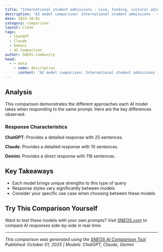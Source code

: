 ```yaml
---
title: "International student admissions - visa, funding, cultural adjustment"
description: "AI model comparison: International student admissions - visa, funding, cultural adjustment..."
date: 2025-10-01
category: comparison
layout: Clean
tags:
  - ChatGPT
  - Claude
  - Gemini
  - AI Comparison
author: SNEOS Community
head:
  - - meta
    - name: description
      content: "AI model comparison: International student admissions - visa, funding, cultural adjustment..."
---
```


<ChatComparison
  title="International student admissions - visa, funding, cultural adjustment"
  prompt="International student admissions - visa, funding, cultural adjustment"
  :responses='{"ChatGPT": "Certainly! Here is a comprehensive overview of key considerations for international student admissions focusing on visa, funding, and cultural adjustment:\n\n### 1. Visa\n- **Types of Student Visas:** Most countries offer specific student visas (e.g., F-1 in the US, Tier 4 in the UK, Student Permit in Canada) that allow international students to study and sometimes work part-time.\n- **Application Process:** Requires acceptance letter from an accredited institution, proof of financial support, valid passport, completed visa application forms, and sometimes an interview.\n- **Documentation:** Includes academic transcripts, standardized test scores, health insurance, and proof of accommodation.\n- **Work Permissions:** Many student visas allow limited on-campus or off-campus work during studies; always check country-specific rules.\n- **Duration and Extensions:** Visa validity typically aligns with the program length; extensions are possible for continued studies.\n- **Post-Graduation Options:** Some countries offer post-study work visas or pathways to permanent residency.\n\n### 2. Funding\n- **Tuition and Fees:** International students often pay higher tuition than domestic students; verify cost details.\n- **Scholarships and Grants:** Many universities offer merit-based, need-based, or country-specific scholarships; external scholarships from governments or organizations may also be available.\n- **Assistantships and On-Campus Jobs:** Graduate students might access teaching or research assistantships; undergraduate opportunities vary.\n- **Loans:** Some countries offer loans to international students, sometimes requiring a local co-signer.\n- **Budgeting:** Plan for living expenses (housing, food, transportation), health insurance, books, and personal expenses.\n- **Financial Documentation:** Required to prove sufficient funds during visa application.\n\n### 3. Cultural Adjustment\n- **Orientation Programs:** Many institutions provide orientation to help with academic requirements and cultural acclimatization.\n- **Language Support:** ESL/EAL programs or tutoring services help improve language proficiency.\n- **Student Support Services:** Counseling, international student offices, and peer mentoring programs assist with social integration and mental health.\n- **Cultural Differences:** Awareness and acceptance of new social norms, classroom dynamics, and communication styles.\n- **Community Engagement:** Joining clubs, cultural associations, and volunteer opportunities can ease adjustment.\n- **Homesickness and Stress Management:** Access to resources and strategies for coping with separation from family and adjustment pressures.\n\n---\n\nIf you need information specific to a particular country or institution, feel free to ask!", "Claude": "Here\u0027s a comprehensive guide to international student admissions covering the three key areas you mentioned:\n\n## Visa Requirements\n\n### Common Student Visa Types\n- **F-1 Visa (US)**: Most common for academic studies\n- **Student Visa (UK)**: For courses longer than 6 months\n- **Study Permit (Canada)**: Required for programs over 6 months\n- **Student Visa (Australia)**: Subclass 500 for international students\n\n### Application Process\n1. **Get accepted** to a recognized institution first\n2. **Receive documentation** (I-20, CAS, etc.) from your school\n3. **Complete visa application** online\n4. **Pay fees** (SEVIS fee for US, health surcharge for UK, etc.)\n5. **Attend interview** if required\n6. **Provide biometrics** and documentation\n\n### Required Documents\n- Valid passport\n- Acceptance letter\n- Financial proof\n- Academic transcripts\n- English proficiency scores\n- Medical examinations (if required)\n\n## Funding Options\n\n### Scholarships \u0026 Grants\n- **Merit-based scholarships** from universities\n- **Government scholarships** (Fulbright, Chevening, etc.)\n- **Private foundation grants**\n- **Country-specific programs**\n\n### Financial Aid\n- **Need-based aid** (limited for international students)\n- **Work-study programs**\n- **Graduate assistantships** (teaching/research)\n\n### Personal Funding\n- **Education loans** (home country or international lenders)\n- **Family support**\n- **Personal savings**\n\n### Work Opportunities\n- **On-campus employment** (usually 20 hours/week)\n- **Curricular Practical Training (CPT)** - US\n- **Optional Practical Training (OPT)** - US post-graduation\n\n## Cultural Adjustment\n\n### Before Arrival\n- **Research local customs** and social norms\n- **Connect with student communities** online\n- **Learn basic local phrases** if applicable\n- **Understand academic culture** and expectations\n\n### Initial Adjustment\n- **Attend orientation programs**\n- **Join international student organizations**\n- **Participate in cultural exchange activities**\n- **Build relationships** with both local and international students\n\n### Academic Adjustment\n- **Understand classroom dynamics** (participation expectations)\n- **Learn citation and academic integrity rules**\n- **Utilize campus resources** (writing centers, tutoring)\n- **Communicate with professors** during office hours\n\n### Daily Life\n- **Open a bank account**\n- **Get a local phone plan**\n- **Learn public transportation**\n- **Find familiar foods** or learn local cuisine\n\n### Support Resources\n- **International student services**\n- **Counseling and mental health services**\n- **Cultural mentorship programs**\n- **Language exchange programs**\n\nWould you like me to elaborate on any specific aspect or discuss particular countries/regions in more detail?", "Gemini": "Okay, let\u0027s break down the key aspects of international student admissions, focusing on visas, funding, and cultural adjustment. This is a complex process, so I\u0027ll try to be thorough and helpful.\n\n**I. Visa Requirements:**\n\nThe student visa process is essential for international students. The specific visa you need depends on your country of origin and the length and type of your study program. The most common visa for academic study is the **F-1 visa** for those pursuing academic studies.\n\n* **Eligibility:**\n * Must be accepted into a Student and Exchange Visitor Program (SEVP)-certified school in the United States.\n * Must demonstrate intent to return to your home country after completing your studies.\n * Must have sufficient funds to cover your expenses while studying.\n * Must be proficient in English (usually demonstrated through standardized tests like TOEFL or IELTS).\n* **Application Process:**\n 1. **Receive Acceptance and I-20:** Once accepted to a U.S. school, the school will issue you an I-20 form. This is a Certificate of Eligibility for Nonimmigrant Student Status. *This is crucial.*\n 2. **SEVIS Fee Payment:** Pay the Student and Exchange Visitor Information System (SEVIS) fee. This fee supports the database used to track international students.\n 3. **Visa Application (DS-160):** Complete the online nonimmigrant visa application form (DS-160).\n 4. **Visa Interview:** Schedule and attend a visa interview at the U.S. embassy or consulate in your home country.\n 5. **Visa Issuance:** If approved, the visa will be stamped in your passport.\n* **Important Documents:**\n * Passport (valid for at least six months beyond your intended stay)\n * I-20 form\n * DS-160 confirmation page\n * SEVIS fee payment receipt\n * Proof of financial resources (bank statements, scholarship letters, etc.)\n * Acceptance letter from the school\n * Transcripts and diplomas from previous education\n * English proficiency test scores\n * Photos (as specified by the embassy/consulate)\n * Sometimes, documents proving ties to your home country (property deeds, job offers, etc.)\n* **Key Considerations:**\n * **Start Early:** The visa process can take several weeks or even months. Apply well in advance of your program start date.\n * **Be Honest and Accurate:** Provide truthful information in your application and during the interview. Any discrepancies can lead to visa denial.\n * **Prepare for the Interview:** Research common visa interview questions and practice your answers. Be clear and concise. Show that you have a concrete study plan.\n * **Demonstrate Ties to Your Home Country:** The consular officer needs to be convinced that you intend to return home after completing your studies.\n * **Maintain Your Status:** Once in the U.S., follow all the rules of your visa. This includes maintaining a full course load, not working without authorization, and reporting any changes of address to your designated school official (DSO).\n* **Denial:** Visa denials happen. Understand the reason for the denial and if possible, address the issues and reapply.\n\n**II. Funding:**\n\nSecuring sufficient funding is a major concern for international students.\n\n* **Types of Funding:**\n * **Personal/Family Funds:** The most common source of funding. You\u0027ll need to provide bank statements or other proof that you have enough money to cover tuition, fees, living expenses, and other costs.\n * **Scholarships:** Many universities offer scholarships to international students, based on academic merit, financial need, or other criteria. Research scholarship opportunities thoroughly.\n * **Merit-based:** Awarded based on academic achievements, test scores, and other qualifications.\n * **Need-based:** Awarded based on demonstrated financial need.\n * **Specific to Country/Region:** Some scholarships are specifically for students from certain countries or regions.\n * **Specific to Field of Study:** Some scholarships are for students pursuing specific academic fields.\n * **Grants:** Similar to scholarships, but often based on financial need.\n * **Assistantships (Graduate Students):** Graduate students may be eligible for teaching assistantships (TAs) or research assistantships (RAs). These positions provide a stipend and often tuition waivers in exchange for work.\n * **Loans:** Loan options for international students are generally limited and may require a U.S. co-signer.\n * **Sponsorships:** Some companies or organizations sponsor international students, providing funding in exchange for a commitment to work for them after graduation.\n * **Government Funding:** Your home country\u0027s government may offer scholarships or grants for studying abroad.\n* **Finding Funding Opportunities:**\n * **University Websites:** Check the financial aid section of the university\u0027s website for information on scholarships and grants for international students.\n * **Online Scholarship Databases:** Use websites like InternationalStudent.com, Scholarships.com, and EducationUSA to search for scholarships.\n * **EducationUSA Advising Centers:** EducationUSA is a network of advising centers supported by the U.S. Department of State that provides information and guidance to students interested in studying in the U.S.\n * **Embassy/Consulate Websites:** Check the website of the U.S. embassy or consulate in your home country for information on scholarship programs.\n * **Professional Organizations:** Organizations related to your field of study may offer scholarships or grants.\n* **Documentation:**\n * You\u0027ll need to provide documentation to prove the availability of funds, such as bank statements, scholarship letters, loan approvals, or sponsorship agreements.\n* **Important Considerations:**\n * **Plan Ahead:** Start your search for funding early, as deadlines for scholarships and grants can be several months before the program start date.\n * **Be Realistic:** Competition for scholarships and grants can be fierce. Don\u0027t rely solely on external funding; explore all possible options.\n * **Read the Fine Print:** Carefully review the terms and conditions of any scholarship or grant before accepting it. Understand any obligations or requirements.\n * **Currency Fluctuations:** Consider potential fluctuations in exchange rates when budgeting your expenses.\n\n**III. Cultural Adjustment:**\n\nAdjusting to a new culture can be challenging but also rewarding.\n\n* **Common Challenges:**\n * **Culture Shock:** Feeling disoriented and uncomfortable in a new cultural environment.\n * **Language Barriers:** Difficulty communicating effectively.\n * **Homesickness:** Missing your family, friends, and familiar surroundings.\n * **Social Isolation:** Feeling lonely or disconnected from others.\n * **Academic Differences:** Different teaching styles, expectations, and grading systems.\n * **Food:** Adjusting to new foods and dietary customs.\n * **Climate:** Adjusting to different weather patterns.\n* **Strategies for Successful Adjustment:**\n * **Learn About U.S. Culture:** Research American customs, values, and social norms before you arrive.\n * **Improve Your English Skills:** Take English classes or practice speaking with native speakers.\n * **Connect with Other International Students:** Join international student organizations or attend events for international students.\n * **Get Involved in Campus Activities:** Participate in clubs, sports, or other activities to meet new people and make friends.\n * **Find a Mentor or Advisor:** Seek out a faculty member, staff member, or upperclassman who can provide guidance and support.\n * **Stay in Touch with Family and Friends:** Regularly communicate with your loved ones back home to maintain connections and combat homesickness.\n * **Be Open-Minded and Flexible:** Be willing to try new things and adapt to different situations.\n * **Seek Help When Needed:** Don\u0027t hesitate to reach out to the university\u0027s counseling center or other support services if you\u0027re struggling with cultural adjustment.\n * **Understand American Academic Culture:** Be prepared for active participation in class, independent work, and critical thinking.\n* **Resources:**\n * **International Student Services Office:** Most universities have an international student services office that provides support and resources for international students.\n * **Counseling Center:** The university\u0027s counseling center can provide mental health services and support for students struggling with adjustment issues.\n * **Student Organizations:** Join student organizations related to your interests or your home country.\n * **Religious Organizations:** Connect with religious organizations on campus if you\u0027re seeking spiritual support.\n * **EducationUSA Advising Centers:** These centers can provide pre-departure orientation and cultural adjustment resources.\n* **Key Considerations:**\n * **Be Patient:** Cultural adjustment takes time. Don\u0027t expect to feel completely comfortable right away.\n * **Be Proactive:** Take initiative to connect with others and get involved in campus life.\n * **Be Respectful:** Show respect for American culture and customs, even if they\u0027re different from your own.\n * **Celebrate Your Own Culture:** Share your culture with others and help them understand your perspective.\n\n**In summary:**\n\nInternational student admissions is a multi-faceted process requiring meticulous planning and preparation. You need to:\n\n* **Start Early:** Give yourself ample time to complete the application process, secure funding, and obtain your visa.\n* **Be Organized:** Keep track of deadlines, requirements, and important documents.\n* **Seek Guidance:** Don\u0027t hesitate to reach out to university admissions offices, EducationUSA advising centers, or other resources for help.\n* **Be Persistent:** The process can be challenging, but don\u0027t give up on your dream of studying abroad.\n* **Plan for the Practical:** Set up a bank account, get a phone plan, and learn about local transportation.\n\nBy addressing these three critical areas (visa, funding, and cultural adjustment), you\u0027ll be well-prepared for a successful and enriching experience as an international student. Good luck!\n"}' 
  published-date="11:49"
/>

## Analysis

This comparison demonstrates the different approaches each AI model takes when responding to the same prompt. Here are the key differences observed:

### Response Characteristics

**ChatGPT**: Provides a detailed response with 25 sentences. 

**Claude**: Provides a detailed response with 10 sentences. 

**Gemini**: Provides a direct response with 118 sentences. 

## Key Takeaways

- Each model brings unique strengths to this type of query
- Response styles vary significantly between models
- Consider your specific use case when choosing between these models

## Try This Comparison Yourself

Want to test these models with your own prompts? Visit [SNEOS.com](https://sneos.com) to compare AI responses side-by-side in real-time.

---

*This comparison was generated using the [SNEOS AI Comparison Tool](https://sneos.com)*
*Published: October 01, 2025 | Models: ChatGPT, Claude, Gemini*
